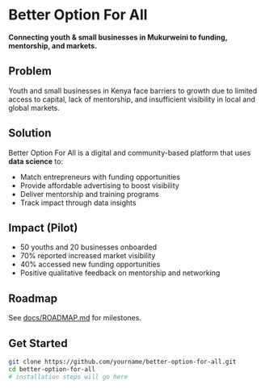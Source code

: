# Better Option For All

**Connecting youth & small businesses in Mukurweini to funding, mentorship, and markets.**

## Problem
Youth and small businesses in Kenya face barriers to growth due to limited access to capital, lack of mentorship, and insufficient visibility in local and global markets.

## Solution
Better Option For All is a digital and community-based platform that uses **data science** to:
- Match entrepreneurs with funding opportunities
- Provide affordable advertising to boost visibility
- Deliver mentorship and training programs
- Track impact through data insights

## Impact (Pilot)
- 50 youths and 20 businesses onboarded
- 70% reported increased market visibility
- 40% accessed new funding opportunities
- Positive qualitative feedback on mentorship and networking

## Roadmap
See [docs/ROADMAP.md](docs/ROADMAP.md) for milestones.

## Get Started
```bash
git clone https://github.com/yourname/better-option-for-all.git
cd better-option-for-all
# installation steps will go here
